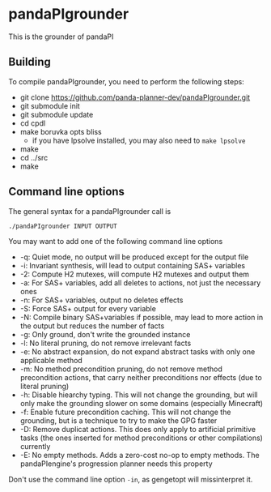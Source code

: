 # pandaPIgrounder
This is the grounder of pandaPI



## Building
To compile pandaPIgrounder, you need to perform the following steps:

 - git clone https://github.com/panda-planner-dev/pandaPIgrounder.git
 - git submodule init
 - git submodule update
 - cd cpdl
 - make boruvka opts bliss
	- if you have lpsolve installed, you may also need to ```make lpsolve```
 - make
 - cd ../src
 - make

## Command line options
The general syntax for a pandaPIgrounder call is
```
./pandaPIgrounder INPUT OUTPUT
```

You may want to add one of the following command line options

 - -q: Quiet mode, no output will be produced except for the output file
 - -i: Invariant synthesis, will lead to output containing SAS+ variables
 - -2: Compute H2 mutexes, will compute H2 mutexes and output them
 - -a: For SAS+ variables, add all deletes to actions, not just the necessary ones
 - -n: For SAS+ variables, output no deletes effects
 - -S: Force SAS+ output for every variable
 - -N: Compile binary SAS+variables if possible, may lead to more action in the output but reduces the number of facts
 - -g: Only ground, don't write the grounded instance
 - -l: No literal pruning, do not remove irrelevant facts
 - -e: No abstract expansion, do not expand abstract tasks with only one applicable method
 - -m: No method precondition pruning, do not remove method precondition actions, that carry neither preconditions nor effects (due to literal pruning)
 - -h: Disable hiearchy typing. This will not change the grounding, but will only make the grounding slower on some domains (especially Minecraft)
 - -f: Enable future precondition caching. This will not change the grounding, but is a technique to try to make the GPG faster
 - -D: Remove duplicat actions. This does only apply to artificial primitive tasks (the ones inserted for method preconditions or other compilations) currently
 - -E: No empty methods. Adds a zero-cost no-op to empty methods. The pandaPIengine's progression planner needs this property

Don't use the command line option ``-in``, as gengetopt will missinterpret it.
